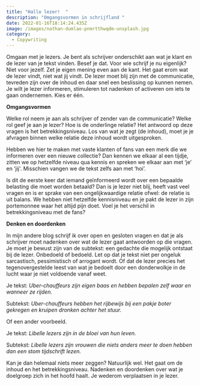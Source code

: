 ```yaml
---
title: "Hallo lezer!  "
description: "Omgangsvormen in schrijfland "
date: 2022-01-16T18:14:24.435Z
image: /images/nathan-dumlao-pnmrtthwqdm-unsplash.jpg
category:
  - Copywriting
---
```

Omgaan met je lezers. Je bent als schrijver onderschikt aan wat je klant en de lezer van je tekst vinden. Besef je dat. Voor wie schrijf je nu eigenlijk? Niet voor jezelf. Zet je eigen mening even aan de kant. Het gaat erom wat de lezer vindt, niet wat jij vindt. De lezer moet blij zijn met de communicatie, tevreden zijn over de inhoud en daar snel een beslissing op kunnen nemen. Je wilt je lezer informeren, stimuleren tot nadenken of activeren om iets te gaan ondernemen. Kies er één.  

**Omgangsvormen** 

Welke rol neem je aan als schrijver of zender van de communicatie? Welke rol geef je aan je lezer? Hoe is de onderlinge relatie? Het antwoord op deze vragen is het betrekkingsniveau. Los van wat je zegt (de inhoud), moet je je afvragen binnen welke relatie deze inhoud wordt uitgesproken.  

Hebben we hier te maken met vaste klanten of fans van een merk die we informeren over een nieuwe collectie? Dan kennen we elkaar al een tijdje, zitten we op hetzelfde niveau qua kennis en spreken we elkaar aan met ‘je’ en ‘jij'. Misschien vangen we de tekst zelfs aan met ‘hoi’.  

Is dit de eerste keer dat iemand geïnformeerd wordt over een bepaalde belasting die moet worden betaald? Dan is je lezer niet blij, heeft vast veel vragen en is er sprake van een ongelijkwaardige relatie ofwel: de relatie is uit balans. We hebben niet hetzelfde kennisniveau en je pakt de lezer in zijn portemonnee waar het altijd pijn doet. Voel je het verschil in betrekkingsniveau met de fans?  

**Denken en doordenken** 

In mijn andere blog schrijf ik over open en gesloten vragen en dat je als schrijver moet nadenken over wat de lezer gaat antwoorden op die vragen. Je moet je bewust zijn van de subtekst: een gedachte die mogelijk ontstaat bij de lezer. Onbedoeld of bedoeld. Let op dat je tekst niet per ongeluk sarcastisch, pessimistisch of arrogant wordt. Of dat de lezer precies het tegenovergestelde leest van wat je bedoelt door een donderwolkje in de lucht waar je niet voldoende vanaf weet.  

Je tekst: *Uber-chauffeurs zijn eigen baas en hebben bepalen zelf waar en wanneer ze rijden.* 

Subtekst: *Uber-chauffeurs hebben het rijbewijs bij een pakje boter gekregen en kruipen dronken achter het stuur.*  

Of een ander voorbeeld.  

Je tekst: *Libelle lezers zijn in de bloei van hun leven.*  

Subtekst: *Libelle lezers zijn vrouwen die niets anders meer te doen hebben dan een stom tijdschrift lezen.*  

Kan je dan helemaal niets meer zeggen? Natuurlijk wel. Het gaat om de inhoud en het betrekkingsniveau. Nadenken en doordenken over wat je doelgroep zich in het hoofd haalt. Je wederom verplaatsen in je lezer.